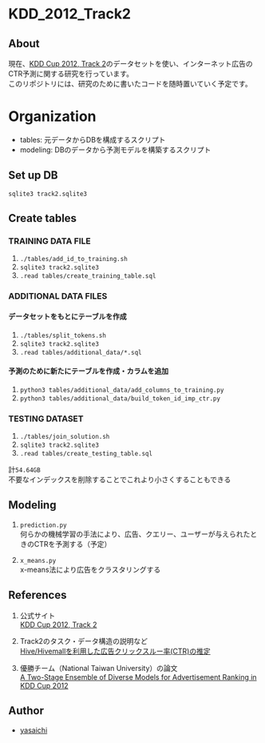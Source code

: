 # KDD_2012_Track2

## About
現在、[KDD Cup 2012, Track 2](http://www.kddcup2012.org/c/kddcup2012-track2)のデータセットを使い、インターネット広告のCTR予測に関する研究を行っています。    
このリポジトリには、研究のために書いたコードを随時置いていく予定です。

# Organization
* tables: 元データからDBを構成するスクリプト
* modeling: DBのデータから予測モデルを構築するスクリプト

## Set up DB
`sqlite3 track2.sqlite3`

## Create tables

### TRAINING DATA FILE
1. `./tables/add_id_to_training.sh`
2. `sqlite3 track2.sqlite3`
3. `.read tables/create_training_table.sql`

### ADDITIONAL DATA FILES
#### データセットをもとにテーブルを作成
1. `./tables/split_tokens.sh`
2. `sqlite3 track2.sqlite3`
3. `.read tables/additional_data/*.sql`

#### 予測のために新たにテーブルを作成・カラムを追加
1. `python3 tables/additional_data/add_columns_to_training.py`
2. `python3 tables/additional_data/build_token_id_imp_ctr.py`

### TESTING DATASET
1. `./tables/join_solution.sh`
2. `sqlite3 track2.sqlite3`
3. `.read tables/create_testing_table.sql`

計`54.64GB`  
不要なインデックスを削除することでこれより小さくすることもできる

## Modeling
1. `prediction.py`   
何らかの機械学習の手法により、広告、クエリー、ユーザーが与えられたときのCTRを予測する（予定）

2. `x_means.py`   
x-means法により広告をクラスタリングする

## References
1. 公式サイト       
[KDD Cup 2012, Track 2](http://www.kddcup2012.org/c/kddcup2012-track2)

2. Track2のタスク・データ構造の説明など    
[Hive/Hivemallを利用した広告クリックスルー率(CTR)の推定](http://qiita.com/myui/items/f726ca3dcc48410abe45)

3. 優勝チーム（National Taiwan University）の論文   
[A Two-Stage Ensemble of Diverse Models for Advertisement Ranking in KDD Cup 2012](https://kaggle2.blob.core.windows.net/competitions/kddcup2012/2748/media/NTU.pdf)

## Author
* [yasaichi](https://github.com/yasaichi)
